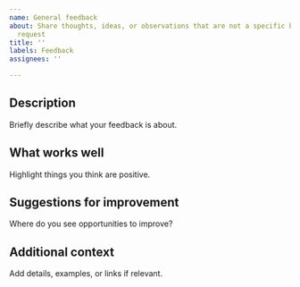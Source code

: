 ```yaml
---
name: General feedback
about: Share thoughts, ideas, or observations that are not a specific bug or feature
  request
title: ''
labels: Feedback
assignees: ''

---
```


## Description
Briefly describe what your feedback is about.

## What works well
Highlight things you think are positive.

## Suggestions for improvement
Where do you see opportunities to improve?

## Additional context
Add details, examples, or links if relevant.
